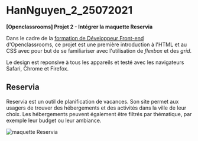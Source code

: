 # HanNguyen_2_25072021
**[Openclassrooms] Projet 2 - Intégrer la maquette Reservia**

Dans le cadre de la [formation de Développeur Front-end](https://openclassrooms.com/fr/paths/314-developpeur-front-end) d'Openclassrooms, ce projet est une première introduction à l'HTML et au CSS avec pour but de se familiariser avec l'utilisation de *flexbox* et des *grid*. 

Le design est reponsive à tous les appareils et testé avec les navigateurs Safari, Chrome et Firefox.

## Reservia

Reservia est un outil de planification de vacances. Son site permet aux usagers de trouver des hébergements et des activités dans la ville de leur choix. Les hébergements peuvent également être filtrés par thématique, par exemple leur budget ou leur ambiance.

![maquette Reservia](https://github.com/Mimi1706/HanNguyen_2_25072021/blob/29af361663fc84c00a5c7790c552909584ef5617/Maquette-Reservia.png?raw=true)
